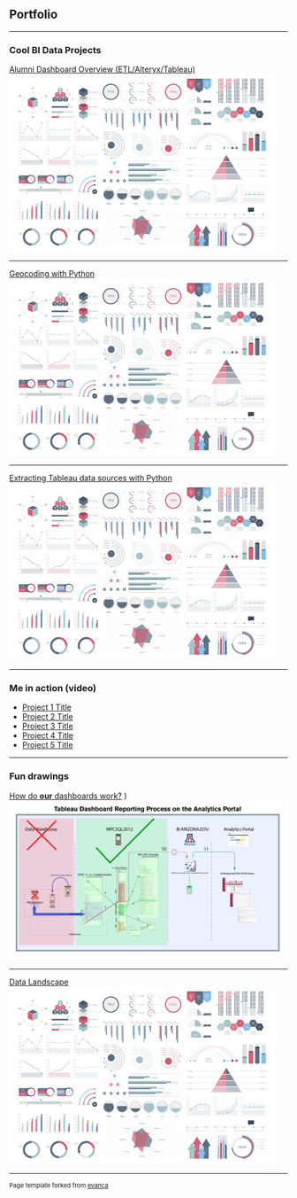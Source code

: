 ## Portfolio

---

### Cool BI Data Projects

[Alumni Dashboard Overview (ETL/Alteryx/Tableau)](/sample_page)
<br /><img src="images/dummy_thumbnail.jpg?raw=true"/>

---
[Geocoding with Python](/pdf/sample_presentation.pdf)
<br /><img src="images/dummy_thumbnail.jpg?raw=true"/>

---
[Extracting Tableau data sources with Python](http://example.com/)
<br /><img src="images/dummy_thumbnail.jpg?raw=true"/>

---

### Me in action (video)

- [Project 1 Title](http://example.com/)
- [Project 2 Title](http://example.com/)
- [Project 3 Title](http://example.com/)
- [Project 4 Title](http://example.com/)
- [Project 5 Title](http://example.com/)

---

### Fun drawings
[How do <b>our</b> dashboards work?](/pdf/tableau.dashboard.reporting.pdf)
)
<br /><img src="images/tableau dashboard reporting-01.jpg?raw=true"/>

---
[Data Landscape](/pdf/sample_presentation.pdf)
<br /><img src="images/dummy_thumbnail.jpg?raw=true"/>

---
<p style="font-size:11px">Page template forked from <a href="https://github.com/evanca/quick-portfolio">evanca</a></p>
<!-- Remove above link if you don't want to attibute -->
